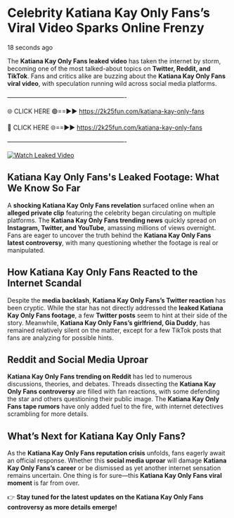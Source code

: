 # Celebrity Katiana Kay Only Fans’s Viral Video Sparks Online Frenzy

18 seconds ago

The **Katiana Kay Only Fans leaked video** has taken the internet by storm, becoming one of the most talked-about topics on **Twitter, Reddit, and TikTok**. Fans and critics alike are buzzing about the **Katiana Kay Only Fans viral video**, with speculation running wild across social media platforms.

———————————————————-

🌐 CLICK HERE 🟢==►► https://2k25fun.com/katiana-kay-only-fans

🔴 CLICK HERE 🌐==►► https://2k25fun.com/katiana-kay-only-fans

———————————————————-

[![Watch Leaked Video](https://miro.medium.com/v2/resize:fit:828/format:webp/1*cilzJN44JGOrTw9NJCrNHA.gif "Watch Leaked Video")](https://2k25fun.com/katiana-kay-only-fans)

## **Katiana Kay Only Fans's Leaked Footage: What We Know So Far**  
A **shocking Katiana Kay Only Fans revelation** surfaced online when an **alleged private clip** featuring the celebrity began circulating on multiple platforms. The **Katiana Kay Only Fans trending news** quickly spread on **Instagram, Twitter, and YouTube**, amassing millions of views overnight. Fans are eager to uncover the truth behind the **Katiana Kay Only Fans latest controversy**, with many questioning whether the footage is real or manipulated.  

## **How Katiana Kay Only Fans Reacted to the Internet Scandal**  
Despite the **media backlash**, **Katiana Kay Only Fans’s Twitter reaction** has been cryptic. While the star has not directly addressed the **leaked Katiana Kay Only Fans footage**, a few **Twitter posts** seem to hint at their side of the story. Meanwhile, **Katiana Kay Only Fans’s girlfriend, Gia Duddy**, has remained relatively silent on the matter, except for a few TikTok posts that fans are analyzing for possible hints.  

## **Reddit and Social Media Uproar**  
**Katiana Kay Only Fans trending on Reddit** has led to numerous discussions, theories, and debates. Threads dissecting the **Katiana Kay Only Fans controversy** are filled with fan reactions, with some defending the star and others questioning their public image. The **Katiana Kay Only Fans tape rumors** have only added fuel to the fire, with internet detectives scrambling for more details.  

## **What’s Next for Katiana Kay Only Fans?**  
As the **Katiana Kay Only Fans reputation crisis** unfolds, fans eagerly await an official response. Whether this **social media uproar** will damage **Katiana Kay Only Fans’s career** or be dismissed as yet another internet sensation remains uncertain. One thing is for sure—this **Katiana Kay Only Fans viral moment** is far from over.  

👉 **Stay tuned for the latest updates on the Katiana Kay Only Fans controversy as more details emerge!**  